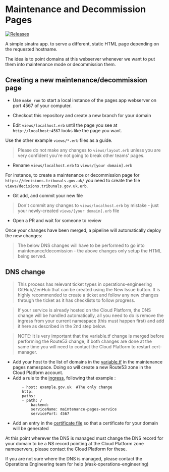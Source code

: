 # Maintenance and Decommission Pages

[![Releases](https://img.shields.io/github/release/ministryofjustice/cloud-platform-maintenance-pages/all.svg?style=flat-square)](https://github.com/ministryofjustice/cloud-platform-maintenance-pages/releases)

A simple sinatra app. to serve a different, static HTML page depending on the requested hostname.

The idea is to point domains at this webserver whenever we want to put them into maintenance mode or decommission them.

## Creating a new maintenance/decommission page

* Use `make run` to start a local instance of the pages app webserver on port 4567 of your computer.

* Checkout this repository and create a new branch for your domain

* Edit `views/localhost.erb` until the page you see at `http://localhost:4567` looks like the page you want.

Use the other example `views/*.erb` files as a guide.

> Please do not make any changes to `views/layout.erb` unless you are very confident you're not going to break other teams' pages.

* Rename `views/localhost.erb` to `views/[your domain].erb`

For instance, to create a maintenance or decommission page for `https://decisions.tribunals.gov.uk/` you need to create the file `views/decisions.tribunals.gov.uk.erb`.

* Git add, and commit your new file

> Don't commit any changes to `views/localhost.erb` by mistake - just your newly-created `views/[your domain].erb` file

* Open a PR and wait for someone to review

Once your changes have been merged, a pipeline will automatically deploy the new changes:

> The below DNS changes will have to be performed to go into maintenance/decomission - the above changes only setup the HTML being served.



## DNS change

> This process has relevant ticket types in operations-engineering GitHub/ZenHub that can be created using the New Issue button. It is highly recommended to create a ticket and follow
any new changes through the ticket as it has checklists to follow progress.

> If your service is already hosted on the Cloud Platform, the DNS change will be handled automatically, all you need to do is remove the ingress from your current namespace (this must happen first) and add it here as described in the 2nd step below.

> NOTE: It is very important that the variable.tf change is merged before performing the Route53 change, if both changes are done at the same time you will need to contact the Cloud Platform to restart cert-manager.


* Add your host to the list of domains in the [variable.tf] in the maintenance pages namespace. Doing so will create a new Route53 zone in the Cloud Platform account.
* Add a rule to the [ingress], following that example : 
    ```
        - host: example.gov.uk  #The only change
        http:
        paths:
        - path: /
            backend:
            serviceName: maintenance-pages-service
            servicePort: 4567
    ```
* Add an entry in the [certificate file] so that a certificate for your domain will be generated

At this point wherever the DNS is managed must change the DNS record for your domain to be a NS record pointing at the Cloud Platform zone nameservers, please contact the Cloud Platform for these.

If you are not sure where the DNS is managed, please contact the Operations Engineering team for help (#ask-operations-engineering)


[certificate file]: https://github.com/ministryofjustice/cloud-platform-environments/blob/main/namespaces/live.cloud-platform.service.justice.gov.uk/maintenance-pages/certificate.yaml#L12
[variable.tf]: https://github.com/ministryofjustice/cloud-platform-environments/blob/main/namespaces/live.cloud-platform.service.justice.gov.uk/maintenance-pages/resources/variables.tf#L75
[ingress]: https://github.com/ministryofjustice/cloud-platform-maintenance-pages/blob/main/kubernetes_deployment/live/ingress.yaml

